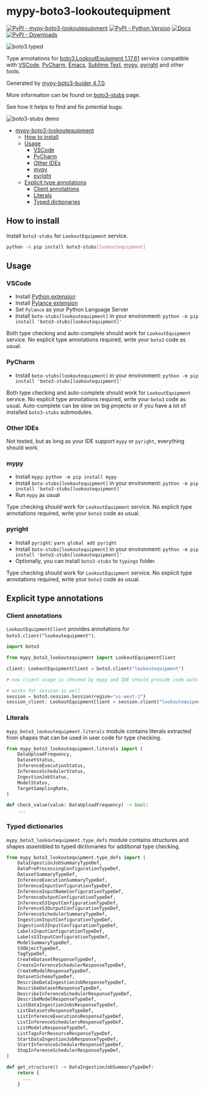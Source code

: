 # mypy-boto3-lookoutequipment

[![PyPI - mypy-boto3-lookoutequipment](https://img.shields.io/pypi/v/mypy-boto3-lookoutequipment.svg?color=blue)](https://pypi.org/project/mypy-boto3-lookoutequipment)
[![PyPI - Python Version](https://img.shields.io/pypi/pyversions/mypy-boto3-lookoutequipment.svg?color=blue)](https://pypi.org/project/mypy-boto3-lookoutequipment)
[![Docs](https://img.shields.io/readthedocs/mypy-boto3-builder.svg?color=blue)](https://mypy-boto3-builder.readthedocs.io/)
[![PyPI - Downloads](https://img.shields.io/pypi/dw/mypy-boto3-lookoutequipment?color=blue)](https://pypistats.org/packages/mypy-boto3-lookoutequipment)

![boto3.typed](https://github.com/vemel/mypy_boto3_builder/raw/master/logo.png)

Type annotations for
[boto3.LookoutEquipment 1.17.61](https://boto3.amazonaws.com/v1/documentation/api/1.17.61/reference/services/lookoutequipment.html#LookoutEquipment) service
compatible with
[VSCode](https://code.visualstudio.com/),
[PyCharm](https://www.jetbrains.com/pycharm/),
[Emacs](https://www.gnu.org/software/emacs/),
[Sublime Text](https://www.sublimetext.com/),
[mypy](https://github.com/python/mypy),
[pyright](https://github.com/microsoft/pyright)
and other tools.

Generated by [mypy-boto3-buider 4.7.0](https://github.com/vemel/mypy_boto3_builder).

More information can be found on [boto3-stubs](https://pypi.org/project/boto3-stubs/) page.

See how it helps to find and fix potential bugs:

![boto3-stubs demo](https://github.com/vemel/mypy_boto3_builder/raw/master/demo.gif)

- [mypy-boto3-lookoutequipment](#mypy-boto3-lookoutequipment)
  - [How to install](#how-to-install)
  - [Usage](#usage)
    - [VSCode](#vscode)
    - [PyCharm](#pycharm)
    - [Other IDEs](#other-ides)
    - [mypy](#mypy)
    - [pyright](#pyright)
  - [Explicit type annotations](#explicit-type-annotations)
    - [Client annotations](#client-annotations)
    - [Literals](#literals)
    - [Typed dictionaries](#typed-dictionaries)

## How to install

Install `boto3-stubs` for `LookoutEquipment` service.

```bash
python -m pip install boto3-stubs[lookoutequipment]
```

## Usage

### VSCode

- Install [Python extension](https://marketplace.visualstudio.com/items?itemName=ms-python.python)
- Install [Pylance extension](https://marketplace.visualstudio.com/items?itemName=ms-python.vscode-pylance)
- Set `Pylance` as your Python Language Server
- Install `boto-stubs[lookoutequipment]` in your environment: `python -m pip install 'boto3-stubs[lookoutequipment]'`

Both type checking and auto-complete should work for `LookoutEquipment` service.
No explicit type annotations required, write your `boto3` code as usual.

### PyCharm

- Install `boto-stubs[lookoutequipment]` in your environment: `python -m pip install 'boto3-stubs[lookoutequipment]'`

Both type checking and auto-complete should work for `LookoutEquipment` service.
No explicit type annotations required, write your `boto3` code as usual.
Auto-complete can be slow on big projects or if you have a lot of installed `boto3-stubs` submodules.

### Other IDEs

Not tested, but as long as your IDE support `mypy` or `pyright`, everything should work.

### mypy

- Install `mypy`: `python -m pip install mypy`
- Install `boto-stubs[lookoutequipment]` in your environment: `python -m pip install 'boto3-stubs[lookoutequipment]'`
- Run `mypy` as usual

Type checking should work for `LookoutEquipment` service.
No explicit type annotations required, write your `boto3` code as usual.

### pyright

- Install `pyright`: `yarn global add pyright`
- Install `boto-stubs[lookoutequipment]` in your environment: `python -m pip install 'boto3-stubs[lookoutequipment]'`
- Optionally, you can install `boto3-stubs` to `typings` folder.

Type checking should work for `LookoutEquipment` service.
No explicit type annotations required, write your `boto3` code as usual.

## Explicit type annotations

### Client annotations

`LookoutEquipmentClient` provides annotations for `boto3.client("lookoutequipment")`.

```python
import boto3

from mypy_boto3_lookoutequipment import LookoutEquipmentClient

client: LookoutEquipmentClient = boto3.client("lookoutequipment")

# now client usage is checked by mypy and IDE should provide code auto-complete

# works for session as well
session = boto3.session.Session(region="us-west-1")
session_client: LookoutEquipmentClient = session.client("lookoutequipment")
```








### Literals

`mypy_boto3_lookoutequipment.literals` module contains literals extracted from shapes
that can be used in user code for type checking.

```python
from mypy_boto3_lookoutequipment.literals import (
    DataUploadFrequency,
    DatasetStatus,
    InferenceExecutionStatus,
    InferenceSchedulerStatus,
    IngestionJobStatus,
    ModelStatus,
    TargetSamplingRate,
)

def check_value(value: DataUploadFrequency) -> bool:
    ...
```



### Typed dictionaries

`mypy_boto3_lookoutequipment.type_defs` module contains structures and shapes assembled
to typed dictionaries for additional type checking.

```python
from mypy_boto3_lookoutequipment.type_defs import (
    DataIngestionJobSummaryTypeDef,
    DataPreProcessingConfigurationTypeDef,
    DatasetSummaryTypeDef,
    InferenceExecutionSummaryTypeDef,
    InferenceInputConfigurationTypeDef,
    InferenceInputNameConfigurationTypeDef,
    InferenceOutputConfigurationTypeDef,
    InferenceS3InputConfigurationTypeDef,
    InferenceS3OutputConfigurationTypeDef,
    InferenceSchedulerSummaryTypeDef,
    IngestionInputConfigurationTypeDef,
    IngestionS3InputConfigurationTypeDef,
    LabelsInputConfigurationTypeDef,
    LabelsS3InputConfigurationTypeDef,
    ModelSummaryTypeDef,
    S3ObjectTypeDef,
    TagTypeDef,
    CreateDatasetResponseTypeDef,
    CreateInferenceSchedulerResponseTypeDef,
    CreateModelResponseTypeDef,
    DatasetSchemaTypeDef,
    DescribeDataIngestionJobResponseTypeDef,
    DescribeDatasetResponseTypeDef,
    DescribeInferenceSchedulerResponseTypeDef,
    DescribeModelResponseTypeDef,
    ListDataIngestionJobsResponseTypeDef,
    ListDatasetsResponseTypeDef,
    ListInferenceExecutionsResponseTypeDef,
    ListInferenceSchedulersResponseTypeDef,
    ListModelsResponseTypeDef,
    ListTagsForResourceResponseTypeDef,
    StartDataIngestionJobResponseTypeDef,
    StartInferenceSchedulerResponseTypeDef,
    StopInferenceSchedulerResponseTypeDef,
)

def get_structure() -> DataIngestionJobSummaryTypeDef:
    return {
      ...
    }
```
